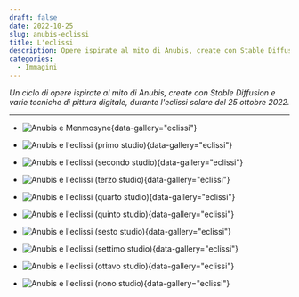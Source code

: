 ```yaml
---
draft: false
date: 2022-10-25 
slug: anubis-eclissi
title: L'eclissi
description: Opere ispirate al mito di Anubis, create con Stable Diffusion e varie tecniche di pittura digitale, durante l'eclissi solare del 25 ottobre 2022.
categories:
  - Immagini
---
```


*Un ciclo di opere ispirate al mito di Anubis, create con Stable Diffusion e varie tecniche di pittura digitale, durante l'eclissi solare del 25 ottobre 2022.*

<!-- more --> 

---

<div class="grid cards" markdown>

- ![Anubis e Menmosyne](eclissi/Anubis-and-Mnemosyne.webp){data-gallery="eclissi"}

- ![Anubis e l'eclissi (primo studio)](eclissi/Anubis-and-the-Eclipse_01.webp){data-gallery="eclissi"}

- ![Anubis e l'eclissi (secondo studio)](eclissi/Anubis-and-the-Eclipse_02.webp){data-gallery="eclissi"}

- ![Anubis e l'eclissi (terzo studio)](eclissi/Anubis-and-the-Eclipse_03.webp){data-gallery="eclissi"}

- ![Anubis e l'eclissi (quarto studio)](eclissi/Anubis-and-the-Eclipse_04.webp){data-gallery="eclissi"}

- ![Anubis e l'eclissi (quinto studio)](eclissi/Anubis-and-the-Eclipse_05.webp){data-gallery="eclissi"}

- ![Anubis e l'eclissi (sesto studio)](eclissi/Anubis-and-the-Eclipse_06.webp){data-gallery="eclissi"}

- ![Anubis e l'eclissi (settimo studio)](eclissi/Anubis-and-the-Eclipse_07.webp){data-gallery="eclissi"}

- ![Anubis e l'eclissi (ottavo studio)](eclissi/Anubis-and-the-Eclipse_08.webp){data-gallery="eclissi"}

- ![Anubis e l'eclissi (nono studio)](eclissi/Anubis-and-the-Eclipse_09.webp){data-gallery="eclissi"}

</div>

